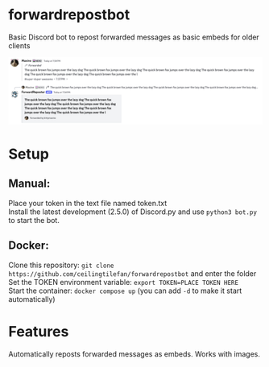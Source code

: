 # forwardrepostbot
Basic Discord bot to repost forwarded messages as basic embeds for older clients

![Screenshot1](images/screenshot_1.png)

# Setup
## Manual:
Place your token in the text file named token.txt\
Install the latest development (2.5.0) of Discord.py and use `python3 bot.py` to start the bot. 

## Docker:
Clone this repository: `git clone https://github.com/ceilingtilefan/forwardrepostbot` and enter the folder\
Set the TOKEN environment variable: `export TOKEN=PLACE TOKEN HERE`\
Start the container: `docker compose up` (you can add `-d` to make it start automatically)

# Features
Automatically reposts forwarded messages as embeds. Works with images.
